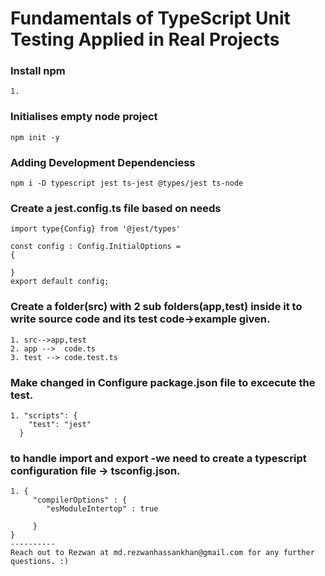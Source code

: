 # Fundamentals of TypeScript Unit Testing Applied in Real Projects

### Install npm

```console
1. 
```

### Initialises empty node project

```console
npm init -y
```

### Adding  Development Dependenciess

```console
npm i -D typescript jest ts-jest @types/jest ts-node
```

### Create a jest.config.ts file based on needs

```console
import type{Config} from '@jest/types'

const config : Config.InitialOptions = 
{
    
}
export default config;
```

### Create a folder(src) with 2 sub folders(app,test) inside it to write source code and its test code->example given.

```console
1. src-->app,test
2. app -->  code.ts 
3. test --> code.test.ts
```
### Make changed in Configure package.json file to excecute the test.

```console
1. "scripts": {
    "test": "jest"
  }
```
### to handle import and export -we need to create a typescript configuration file -> tsconfig.json.

```console
1. {
     "compilerOptions" : {
        "esModuleIntertop" : true 

     }
}
----------
Reach out to Rezwan at md.rezwanhassankhan@gmail.com for any further questions. :)
